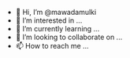 - 👋 Hi, I’m @mawadamulki
- 👀 I’m interested in ...
- 🌱 I’m currently learning ...
- 💞️ I’m looking to collaborate on ...
- 📫 How to reach me ...

<!---
mawadamulki/mawadamulki is a ✨ special ✨ repository because its `README.md` (this file) appears on your GitHub profile.
You can click the Preview link to take a look at your changes.
--->
